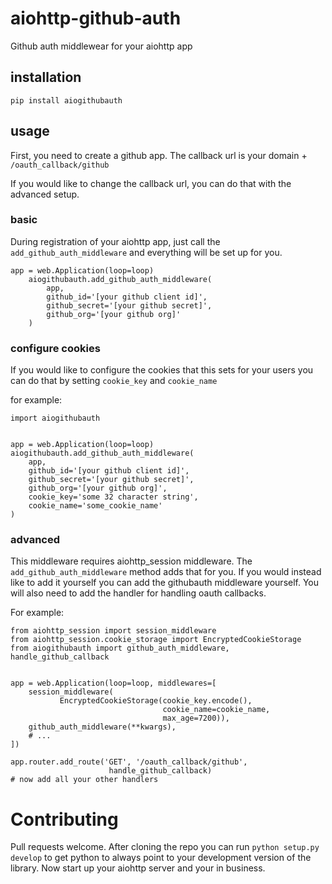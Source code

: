# aiohttp-github-auth

Github auth middlewear for your aiohttp app


## installation

```
pip install aiogithubauth
```

## usage

First, you need to create a github app. The callback url is
your domain + `/oauth_callback/github`

If you would like to change the callback url, you can do that with the
advanced setup.


### basic
During registration of your aiohttp app, just call the 
`add_github_auth_middleware` and everything will be set up for you.
```
app = web.Application(loop=loop)
    aiogithubauth.add_github_auth_middleware(
        app,
        github_id='[your github client id]',
        github_secret='[your github secret]',
        github_org='[your github org]'
    )
```    

### configure cookies

If you would like to configure the cookies that this sets for your users
you can do that by setting `cookie_key` and `cookie_name`

for example:
```
import aiogithubauth


app = web.Application(loop=loop)
aiogithubauth.add_github_auth_middleware(
    app,
    github_id='[your github client id]',
    github_secret='[your github secret]',
    github_org='[your github org]',
    cookie_key='some 32 character string',
    cookie_name='some_cookie_name'
)
```

### advanced

This middleware requires aiohttp_session middleware. 
The `add_github_auth_middleware` method adds that for you. If you would instead
like to add it yourself you can add the githubauth middleware yourself. You
will also need to add the handler for handling oauth callbacks.

For example:
```
from aiohttp_session import session_middleware
from aiohttp_session.cookie_storage import EncryptedCookieStorage
from aiogithubauth import github_auth_middleware, handle_github_callback


app = web.Application(loop=loop, middlewares=[
    session_middleware(
           EncryptedCookieStorage(cookie_key.encode(),
                                  cookie_name=cookie_name,
                                  max_age=7200)),
    github_auth_middleware(**kwargs),
    # ... 
])

app.router.add_route('GET', '/oauth_callback/github',
                      handle_github_callback)
# now add all your other handlers

```


# Contributing

Pull requests welcome.
After cloning the repo you can run `python setup.py develop` to get
python to always point to your development version of the library.
Now start up your aiohttp server and your in business.
